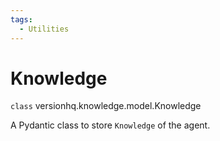 ```yaml
---
tags:
  - Utilities
---
```



# Knowledge

<class>`class` versionhq.knowledge.model.<bold>Knowledge<bold></class>

A Pydantic class to store `Knowledge` of the agent.
